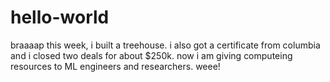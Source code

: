 # hello-world
braaaap
this week, i built a treehouse. i also got a certificate from columbia and i closed two deals for about $250k. now i am giving computeing resources to ML engineers and researchers. weee!
